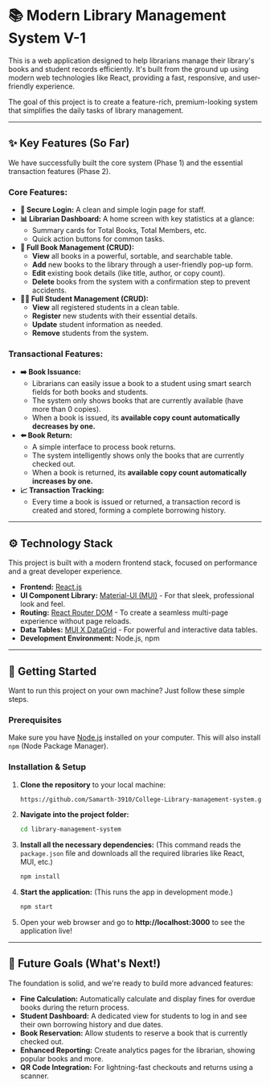 # 📚 Modern Library Management System V-1

This is a web application designed to help librarians manage their library's books and student records efficiently. It's built from the ground up using modern web technologies like React, providing a fast, responsive, and user-friendly experience.

The goal of this project is to create a feature-rich, premium-looking system that simplifies the daily tasks of library management.

---

## ✨ Key Features (So Far)

We have successfully built the core system (Phase 1) and the essential transaction features (Phase 2).

### Core Features:
*   **👤 Secure Login:** A clean and simple login page for staff.
*   **📊 Librarian Dashboard:** A home screen with key statistics at a glance:
    *   Summary cards for Total Books, Total Members, etc.
    *   Quick action buttons for common tasks.
*   **📖 Full Book Management (CRUD):**
    *   **View** all books in a powerful, sortable, and searchable table.
    *   **Add** new books to the library through a user-friendly pop-up form.
    *   **Edit** existing book details (like title, author, or copy count).
    *   **Delete** books from the system with a confirmation step to prevent accidents.
*   **🧑‍🎓 Full Student Management (CRUD):**
    *   **View** all registered students in a clean table.
    *   **Register** new students with their essential details.
    *   **Update** student information as needed.
    *   **Remove** students from the system.

### Transactional Features:
*   **➡️ Book Issuance:**
    *   Librarians can easily issue a book to a student using smart search fields for both books and students.
    *   The system only shows books that are currently available (have more than 0 copies).
    *   When a book is issued, its **available copy count automatically decreases by one.**
*   **⬅️ Book Return:**
    *   A simple interface to process book returns.
    *   The system intelligently shows only the books that are currently checked out.
    *   When a book is returned, its **available copy count automatically increases by one.**
*   **📈 Transaction Tracking:**
    *   Every time a book is issued or returned, a transaction record is created and stored, forming a complete borrowing history.

---

## ⚙️ Technology Stack

This project is built with a modern frontend stack, focused on performance and a great developer experience.

*   **Frontend:** [React.js](https://reactjs.org/)
*   **UI Component Library:** [Material-UI (MUI)](https://mui.com/) - For that sleek, professional look and feel.
*   **Routing:** [React Router DOM](https://reactrouter.com/) - To create a seamless multi-page experience without page reloads.
*   **Data Tables:** [MUI X DataGrid](https://mui.com/x/react-data-grid/) - For powerful and interactive data tables.
*   **Development Environment:** Node.js, npm

---

## 🚀 Getting Started

Want to run this project on your own machine? Just follow these simple steps.

### Prerequisites

Make sure you have [Node.js](https://nodejs.org/) installed on your computer. This will also install `npm` (Node Package Manager).

### Installation & Setup

1.  **Clone the repository** to your local machine:
    ```bash
    https://github.com/Samarth-3910/College-Library-management-system.git
    ```

2.  **Navigate into the project folder:**
    ```bash
    cd library-management-system
    ```

3.  **Install all the necessary dependencies:**
    (This command reads the `package.json` file and downloads all the required libraries like React, MUI, etc.)
    ```bash
    npm install
    ```

4.  **Start the application:**
    (This runs the app in development mode.)
    ```bash
    npm start
    ```

5.  Open your web browser and go to **http://localhost:3000** to see the application live!

---

## 🔮 Future Goals (What's Next!)

The foundation is solid, and we're ready to build more advanced features:
*   **Fine Calculation:** Automatically calculate and display fines for overdue books during the return process.
*   **Student Dashboard:** A dedicated view for students to log in and see their own borrowing history and due dates.
*   **Book Reservation:** Allow students to reserve a book that is currently checked out.
*   **Enhanced Reporting:** Create analytics pages for the librarian, showing popular books and more.
*   **QR Code Integration:** For lightning-fast checkouts and returns using a scanner.

